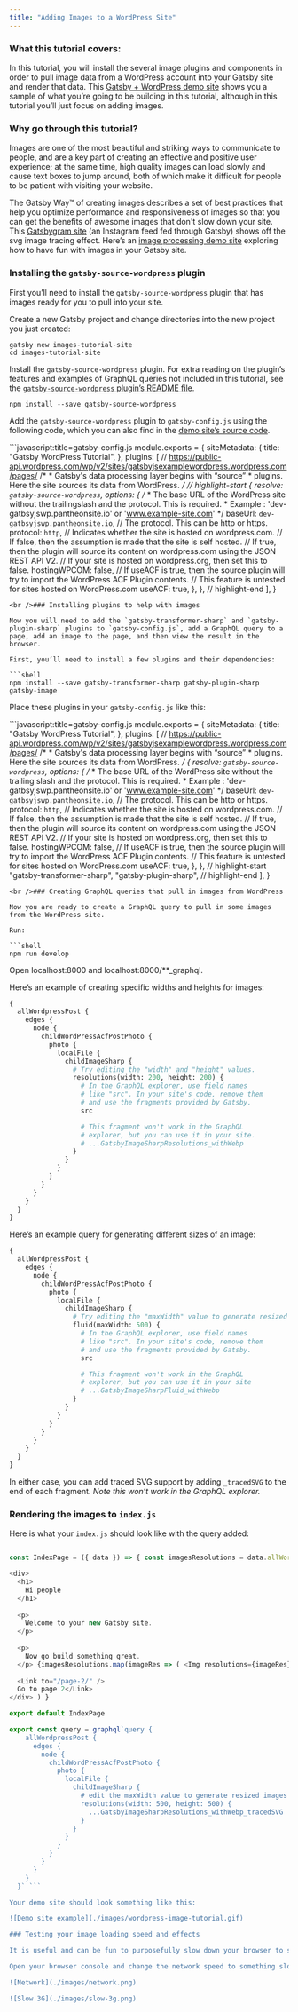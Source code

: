 ```yaml
---
title: "Adding Images to a WordPress Site"
---
```


### What this tutorial covers:

In this tutorial, you will install the several image plugins and components in order to pull image data from a WordPress account into your Gatsby site and render that data. This [Gatsby + WordPress demo site](https://using-wordpress.gatsbyjs.org/sample-post-1) shows you a sample of what you’re going to be building in this tutorial, although in this tutorial you’ll just focus on adding images.

### Why go through this tutorial?

Images are one of the most beautiful and striking ways to communicate to people, and are a key part of creating an effective and positive user experience; at the same time, high quality images can load slowly and cause text boxes to jump around, both of which make it difficult for people to be patient with visiting your website.

The Gatsby Way™ of creating images describes a set of best practices that help you optimize performance and responsiveness of images so that you can get the benefits of awesome images that don't slow down your site. This [Gatsbygram site](https://gatsbygram.gatsbyjs.org/) (an Instagram feed fed through Gatsby) shows off the svg image tracing effect. Here’s an [image processing demo site](https://image-processing.gatsbyjs.org/) exploring how to have fun with images in your Gatsby site.

### Installing the `gatsby-source-wordpress` plugin

First you’ll need to install the `gatsby-source-wordpress` plugin that has images ready for you to pull into your site.

Create a new Gatsby project and change directories into the new project you just created:

```shell
gatsby new images-tutorial-site
cd images-tutorial-site
```

Install the `gatsby-source-wordpress` plugin. For extra reading on the plugin’s features and examples of GraphQL queries not included in this tutorial, see the [`gatsby-source-wordpress` plugin’s README file](/packages/gatsby-source-wordpress/?=wordpress).

```shell
npm install --save gatsby-source-wordpress
```

Add the `gatsby-source-wordpress` plugin to `gatsby-config.js` using the following code, which you can also find in the [demo site’s source code](https://github.com/gatsbyjs/gatsby/blob/master/examples/using-wordpress/gatsby-config.js).

```javascript:title=gatsby-config.js module.exports = { siteMetadata: { title: "Gatsby WordPress Tutorial", }, plugins: [ // https://public-api.wordpress.com/wp/v2/sites/gatsbyjsexamplewordpress.wordpress.com/pages/ /* * Gatsby's data processing layer begins with “source” * plugins. Here the site sources its data from WordPress. */ // highlight-start { resolve: `gatsby-source-wordpress`, options: { /* * The base URL of the WordPress site without the trailingslash and the protocol. This is required. * Example : 'dev-gatbsyjswp.pantheonsite.io' or 'www.example-site.com' */ baseUrl: `dev-gatbsyjswp.pantheonsite.io`, // The protocol. This can be http or https. protocol: `http`, // Indicates whether the site is hosted on wordpress.com. // If false, then the assumption is made that the site is self hosted. // If true, then the plugin will source its content on wordpress.com using the JSON REST API V2. // If your site is hosted on wordpress.org, then set this to false. hostingWPCOM: false, // If useACF is true, then the source plugin will try to import the WordPress ACF Plugin contents. // This feature is untested for sites hosted on WordPress.com useACF: true, }, }, // highlight-end ], }

    <br />### Installing plugins to help with images
    
    Now you will need to add the `gatsby-transformer-sharp` and `gatsby-plugin-sharp` plugins to `gatsby-config.js`, add a GraphQL query to a page, add an image to the page, and then view the result in the browser.
    
    First, you’ll need to install a few plugins and their dependencies:
    
    ```shell
    npm install --save gatsby-transformer-sharp gatsby-plugin-sharp gatsby-image
    

Place these plugins in your `gatsby-config.js` like this:

```javascript:title=gatsby-config.js module.exports = { siteMetadata: { title: "Gatsby WordPress Tutorial", }, plugins: [ // https://public-api.wordpress.com/wp/v2/sites/gatsbyjsexamplewordpress.wordpress.com/pages/ /* * Gatsby's data processing layer begins with “source” * plugins. Here the site sources its data from WordPress. */ { resolve: `gatsby-source-wordpress`, options: { /* * The base URL of the WordPress site without the trailing slash and the protocol. This is required. * Example : 'dev-gatbsyjswp.pantheonsite.io' or 'www.example-site.com' */ baseUrl: `dev-gatbsyjswp.pantheonsite.io`, // The protocol. This can be http or https. protocol: `http`, // Indicates whether the site is hosted on wordpress.com. // If false, then the assumption is made that the site is self hosted. // If true, then the plugin will source its content on wordpress.com using the JSON REST API V2. // If your site is hosted on wordpress.org, then set this to false. hostingWPCOM: false, // If useACF is true, then the source plugin will try to import the WordPress ACF Plugin contents. // This feature is untested for sites hosted on WordPress.com useACF: true, }, }, // highlight-start "gatsby-transformer-sharp", "gatsby-plugin-sharp", // highlight-end ], }

    <br />### Creating GraphQL queries that pull in images from WordPress
    
    Now you are ready to create a GraphQL query to pull in some images from the WordPress site.
    
    Run:
    
    ```shell
    npm run develop
    

Open localhost:8000 and localhost:8000/**\_graphql.

Here’s an example of creating specific widths and heights for images:

```graphql
{
  allWordpressPost {
    edges {
      node {
        childWordPressAcfPostPhoto {
          photo {
            localFile {
              childImageSharp {
                # Try editing the "width" and "height" values.
                resolutions(width: 200, height: 200) {
                  # In the GraphQL explorer, use field names
                  # like "src". In your site's code, remove them
                  # and use the fragments provided by Gatsby.
                  src

                  # This fragment won't work in the GraphQL
                  # explorer, but you can use it in your site.
                  # ...GatsbyImageSharpResolutions_withWebp
                }
              }
            }
          }
        }
      }
    }
  }
}
```

Here’s an example query for generating different sizes of an image:

```graphql
{
  allWordpressPost {
    edges {
      node {
        childWordPressAcfPostPhoto {
          photo {
            localFile {
              childImageSharp {
                # Try editing the "maxWidth" value to generate resized images.
                fluid(maxWidth: 500) {
                  # In the GraphQL explorer, use field names
                  # like "src". In your site's code, remove them
                  # and use the fragments provided by Gatsby.
                  src

                  # This fragment won't work in the GraphQL
                  # explorer, but you can use it in your site
                  # ...GatsbyImageSharpFluid_withWebp
                }
              }
            }
          }
        }
      }
    }
  }
}
```

In either case, you can add traced SVG support by adding `_tracedSVG` to the end of each fragment. *Note this won’t work in the GraphQL explorer.*

### Rendering the images to `index.js`

Here is what your `index.js` should look like with the query added:

```jsx:title=src/pages/index.js import React from "react" import { graphql, Link } from "gatsby" import Img from "gatsby-image"

const IndexPage = ({ data }) => { const imagesResolutions = data.allWordpressPost.edges.map( edge => edge.node.childWordPressAcfPostPhoto.photo.localFile.childImageSharp .resolutions ) return ( 

<div>
  <h1>
    Hi people
  </h1>
  
  <p>
    Welcome to your new Gatsby site.
  </p>
  
  <p>
    Now go build something great.
  </p> {imagesResolutions.map(imageRes => ( <Img resolutions={imageRes} key={imageRes.src} /> ))} 
  
  <Link to="/page-2/" />
  Go to page 2</Link>
</div> ) }

export default IndexPage

export const query = graphql`query {
    allWordpressPost {
      edges {
        node {
          childWordPressAcfPostPhoto {
            photo {
              localFile {
                childImageSharp {
                  # edit the maxWidth value to generate resized images
                  resolutions(width: 500, height: 500) {
                    ...GatsbyImageSharpResolutions_withWebp_tracedSVG
                  }
                }
              }
            }
          }
        }
      }
    }
  }` ```

Your demo site should look something like this:

![Demo site example](./images/wordpress-image-tutorial.gif)

### Testing your image loading speed and effects

It is useful and can be fun to purposefully slow down your browser to see image effects animate more slowly.

Open your browser console and change the network speed to something slower. In Chrome, you can click on the “network” tab, then on the drop down arrow next to the word “Online.” Then click “Slow 3G.” Now, reload your page and watch the blur-up and SVG effects in action. The network tab also shows statistics on when each image loaded and how much time it took them to load.

![Network](./images/network.png)

![Slow 3G](./images/slow-3g.png)